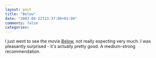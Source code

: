 ```yaml
---
layout: post
title: "Below"
date: "2003-04-22T23:37:00+01:00"
comments: false
categories: 
---
```


<p>I just went to see the movie <a href="http://www.belowthemovie.com">Below</a>, not really expecting very much. I was pleasantly surprised - it's actually pretty good. A medium-strong recommendation.</p>

